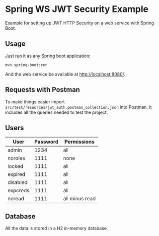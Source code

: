 # Spring WS JWT Security Example

Example for setting up JWT HTTP Security on a web service with Spring Boot.

## Usage

Just run it as any Spring boot application:

```
mvn spring-boot:run
```

And the web service be available at [http://localhost:8080/](http://localhost:8080/).

## Requests with Postman

To make things easier import `src/test/resources/jwt_auth.postman_collection.json` into Postman. It includes all the queries needed to test the project.

## Users

| User     | Password | Permissions    |
|----------|----------|----------------|
| admin    | 1234     | all            |
| noroles  | 1111     | none           |
| locked   | 1111     | all            |
| expired  | 1111     | all            |
| disabled | 1111     | all            |
| expcreds | 1111     | all            |
| noread   | 1111     | all minus read |

## Database

All the data is stored in a H2 in-memory database.

